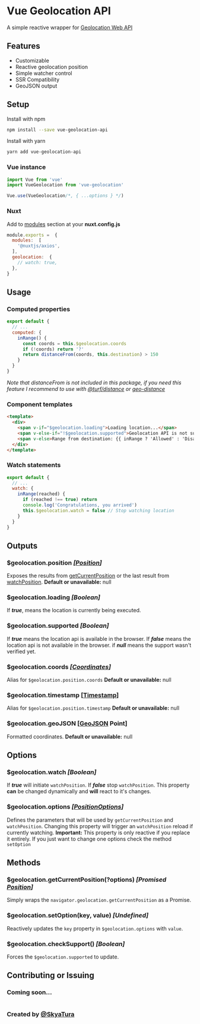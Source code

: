 

# Vue Geolocation API
A simple reactive wrapper for [Geolocation Web API](https://developer.mozilla.org/pt-BR/docs/Web/API/Geolocation)

## Features
* Customizable
* Reactive geolocation position
* Simple watcher control
* SSR Compatibility
* GeoJSON output

## Setup
Install with npm
```bash
npm install --save vue-geolocation-api
```
Install with yarn
```bash
yarn add vue-geolocation-api
```

### Vue instance
```js
import Vue from 'vue'
import VueGeolocation from 'vue-geolocation'

Vue.use(VueGeolocation/*, { ...options } */)
```
### Nuxt
Add to [modules](https://nuxtjs.org/guide/modules) section at your **nuxt.config.js**
```js
module.exports =  {
  modules:  [
    '@nuxtjs/axios',
  ],
  geolocation:  {
    // watch: true,
  },
}
```

## Usage

### Computed properties
```js
export default {
  // ...
  computed: {
    inRange() {
      const coords = this.$geolocation.coords
      if (!coords) return '?'
      return distanceFrom(coords, this.destination) > 150
    }
  }
}
```
*Note that distanceFrom is not included in this package, if you need this feature I recommend to use with [@turf/distance](https://www.npmjs.com/package/@turf/distance) or [geo-distance](https://www.npmjs.com/package/geo-distance)*

### Component templates
```html
<template>
  <div>
    <span v-if="$geolocation.loading">Loading location...</span>
    <span v-else-if="!$geolocation.supported">Geolocation API is not supported</span>
    <span v-else>Range from destination: {{ inRange ? 'Allowed' : 'Disallowed' }}</span>
  </div>
</template>
```

### Watch statements
```js
export default {
  // ...
  watch: {
    inRange(reached) {
      if (reached !== true) return
      console.log('Congratulations, you arrived')
      this.$geolocation.watch = false // Stop watching location
    }
  }
}
```

## Outputs
### $geolocation.position *[[Position](https://developer.mozilla.org/pt-BR/docs/Web/API/Position)]*
Exposes the results from [getCurrentPosition](https://developer.mozilla.org/pt-BR/docs/Web/API/Geolocation/getCurrentPosition) or the last result from [watchPosition](https://developer.mozilla.org/pt-BR/docs/Web/API/Geolocation/watchPosition).
**Default or unavailable:** null

### $geolocation.loading *[Boolean]*
If ***true***, means the location is currently being executed.

### $geolocation.supported *[Boolean]*
If ***true*** means the location api is available in the browser.
If ***false*** means the location api is not available in the browser.
if ***null*** means the support wasn't verified yet.

### $geolocation.coords *[[Coordinates](https://developer.mozilla.org/pt-BR/docs/Web/API/Coordinates)]*
Alias for `$geolocation.position.coords`
**Default or unavailable:** null

### $geolocation.timestamp [[Timestamp](https://www.unixtimestamp.com/)]
Alias for `$geolocation.position.timestamp`
**Default or unavailable:** null

### $geolocation.geoJSON [[GeoJSON](http://geojson.org/) Point]
Formatted coordinates.
**Default or unavailable:** null

## Options

### $geolocation.watch *[Boolean]*
If ***true*** will initiate `watchPosition`.
If ***false*** stop `watchPosition`.
This property **can** be changed dynamically and **will** react to it's changes.

### $geolocation.options *[[PositionOptions](https://developer.mozilla.org/pt-BR/docs/Web/API/PositionOptions)]*
Defines the parameters that will be used by `getCurrentPosition` and `watchPosition`.
Changing this property will trigger an `watchPosition` reload if currently watching.
**Important:** This property is only reactive if you replace it entirely. If you just want to change one options check the method `setOption`

## Methods

### $geolocation.getCurrentPosition(?options) *[Promised [Position](https://developer.mozilla.org/pt-BR/docs/Web/API/Position)]*
Simply wraps the `navigator.geolocation.getCurrentPosition` as a Promise.

### $geolocation.setOption(key, value) *[Undefined]*
Reactively updates the `key` property in `$geolocation.options` with `value`.

### $geolocation.checkSupport() *[Boolean]*
Forces the `$geolocation.supported` to update.

## Contributing or Issuing
### Coming soon...
#
### Created by [@SkyaTura](https://github.com/SkyaTura)
